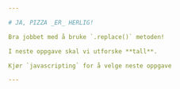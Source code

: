 ```yaml
---

# JA, PIZZA _ER_ HERLIG!

Bra jobbet med å bruke `.replace()` metoden!

I neste oppgave skal vi utforske **tall**.

Kjør `javascripting` for å velge neste oppgave

---
```

